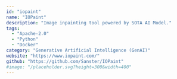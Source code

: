 ```yaml
---
id: "iopaint"
name: "IOPaint"
description: "Image inpainting tool powered by SOTA AI Model."
tags:
  - "Apache-2.0"
  - "Python"
  - "Docker"
category: "Generative Artificial Intelligence (GenAI)"
website: "https://www.iopaint.com/"
github: "https://github.com/Sanster/IOPaint"
#image: "/placeholder.svg?height=300&width=400"
---
```


